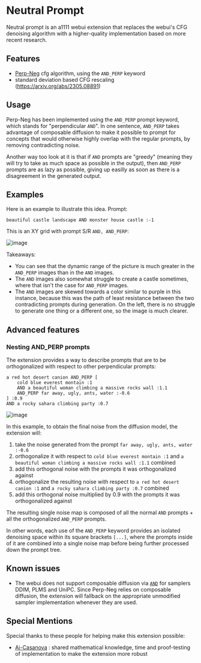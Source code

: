 # Neutral Prompt

Neutral prompt is an a1111 webui extension that replaces the webui's CFG denoising algorithm with a higher-quality implementation based on more recent research.

## Features

- [Perp-Neg](https://perp-neg.github.io/) cfg algorithm, using the `AND_PERP` keyword
- standard deviation based CFG rescaling (https://arxiv.org/abs/2305.08891)

## Usage

Perp-Neg has been implemented using the `AND_PERP` prompt keyword, which stands for "perpendicular `AND`". In one sentence, `AND_PERP` takes advantage of composable diffusion to make it possible to prompt for concepts that would otherwise highly overlap with the regular prompts, by removing contradicting noise.

Another way too look at it is that if `AND` prompts are "greedy" (meaning they will try to take as much space as possible in the output), then `AND_PERP` prompts are as lazy as possible, giving up easilly as soon as there is a disagreement in the generated output.

## Examples

Here is an example to illustrate this idea. Prompt:

`beautiful castle landscape AND monster house castle :-1`

This is an XY grid with prompt S/R `AND, AND_PERP`:

![image](https://github.com/ljleb/sd-webui-neutral-prompt/assets/32277961/29f3cf34-2ed4-45d2-b73a-b6fadec21d61)

Takeaways:

- You can see that the dynamic range of the picture is much greater in the `AND_PERP` images than in the `AND` images.
- The `AND` images also somewhat struggle to create a castle sometimes, where that isn't the case for `AND_PERP` images.
- The `AND` images are skewed towards a color similar to purple in this instance, because this was the path of least resistance between the two contradicting prompts during generation. On the left, there is no struggle to generate one thing or a different one, so the image is much clearer.

## Advanced features

### Nesting AND_PERP prompts

The extension provides a way to describe prompts that are to be orthogonalized with respect to other perpendicular prompts:

```
a red hot desert canion AND_PERP [
    cold blue everest montain :1
    AND a beautiful woman climbing a massive rocks wall :1.1
    AND_PERP far away, ugly, ants, water :-0.6
] :0.9
AND a rocky sahara climbing party :0.7
```

![image](https://github.com/ljleb/sd-webui-neutral-prompt/assets/32277961/f6d0c95b-8efd-4ce2-b5e4-928597facd34)

In this example, to obtain the final noise from the diffusion model, the extension will:

1. take the noise generated from the prompt `far away, ugly, ants, water :-0.6`
2. orthogonalize it with respect to `cold blue everest montain :1` and `a beautiful woman climbing a massive rocks wall :1.1` combined
3. add this orthogonal noise with the prompts it was orthogonalized against
4. orthogonalize the resulting noise with respect to `a red hot desert canion :1` and `a rocky sahara climbing party :0.7` combined
5. add this orthogonal noise multiplied by 0.9 with the prompts it was orthogonalized against

The resulting single noise map is composed of all the normal `AND` prompts + all the orthogonalized `AND_PERP` prompts.

In other words, each use of the `AND_PERP` keyword provides an isolated denoising space within its square brackets `[...]`, where the prompts inside of it are combined into a single noise map before being further processed down the prompt tree.


## Known issues

- The webui does not support composable diffusion via [`AND`](https://github.com/AUTOMATIC1111/stable-diffusion-webui/wiki/Features#composable-diffusion) for samplers DDIM, PLMS and UniPC. Since Perp-Neg relies on composable diffusion, the extension will fallback on the appropriate unmodified sampler implementation whenever they are used.

## Special Mentions

Special thanks to these people for helping make this extension possible:

- [Ai-Casanova](https://github.com/AI-Casanova) : shared mathematical knowledge, time and proof-testing of implementation to make the extension more robust
